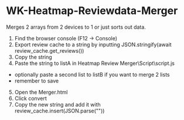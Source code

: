 # WK-Heatmap-Reviewdata-Merger
Merges 2 arrays from 2 devices to 1 or just sorts out data. 




1. Find the browser console (F12 → Console)
2. Export review cache to a string by inputting JSON.stringify(await review_cache.get_reviews())
3. Copy the string
4. Paste the string to listA in Heatmap Review Merger\Script\script.js
  - optionally paste a second list to listB if you want to merge 2 lists
  - remember to save
5. Open the Merger.html
6. Click convert
7. Copy the new string and add it with review_cache.insert(JSON.parse(""))

